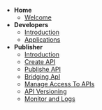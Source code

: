 - **Home**
  - [Welcome](docs/home.md)
- **Developers**
  - [Introduction](docs/dev/introduction.md)
  - [Applications](docs/dev/applications.md)
- **Publisher**
  - [Introduction](docs/publisher/introduction.md)
  - [Create API](docs/publisher/create-api.md)
  - [Publishe API](docs/publisher/publish-api.md)
  - [Bridging ApI](docs/publisher/bridging-apis.md)
  - [Manage Access To APIs](docs/publisher/manage-access-to-apis.md)
  - [API Versioning](docs/publisher/api-versioning.md)
  - [Monitor and Logs](docs/publisher/monitor-and-logs.md)
